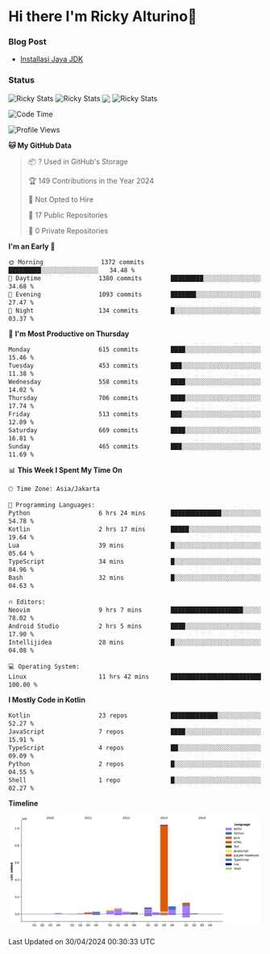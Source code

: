 # Hi there I'm Ricky Alturino👋

### Blog Post

<!-- BLOG-POST-LIST:START -->

- [Installasi Java JDK](https://onirutla.medium.com/installasi-java-jdk-ec701beeb5cb?source=rss-d9d81c918cc9------2)
<!-- BLOG-POST-LIST:END -->

### Status

<img align="center" alt="Ricky Stats" src="https://github-readme-stats.vercel.app/api?username=Alturino&theme=dark&show_icons=true&hide_border=false" />
<img align="center" alt="Ricky Stats" src="https://github-readme-stats.vercel.app/api/top-langs/?username=Alturino&theme=dark&show_icons=true&layout=compact"/>
<img align="center" width="640px" src="https://github-readme-stats.vercel.app/api/wakatime?username=Alturino&layout=compact&hide_border=true&theme=dark">
<img align="center" alt="Ricky Stats" src="https://leetcard.jacoblin.cool/onirutla?border=0&radius=20&ext=activity"/>

<!--START_SECTION:waka-->
![Code Time](http://img.shields.io/badge/Code%20Time-252%20hrs%2050%20mins-blue)

![Profile Views](http://img.shields.io/badge/Profile%20Views-0-blue)

**🐱 My GitHub Data** 

> 📦 ? Used in GitHub's Storage 
 > 
> 🏆 149 Contributions in the Year 2024
 > 
> 🚫 Not Opted to Hire
 > 
> 📜 17 Public Repositories 
 > 
> 🔑 0 Private Repositories 
 > 
**I'm an Early 🐤** 

```text
🌞 Morning                1372 commits        █████████░░░░░░░░░░░░░░░░   34.48 % 
🌆 Daytime                1380 commits        █████████░░░░░░░░░░░░░░░░   34.68 % 
🌃 Evening                1093 commits        ███████░░░░░░░░░░░░░░░░░░   27.47 % 
🌙 Night                  134 commits         █░░░░░░░░░░░░░░░░░░░░░░░░   03.37 % 
```
📅 **I'm Most Productive on Thursday** 

```text
Monday                   615 commits         ████░░░░░░░░░░░░░░░░░░░░░   15.46 % 
Tuesday                  453 commits         ███░░░░░░░░░░░░░░░░░░░░░░   11.38 % 
Wednesday                558 commits         ████░░░░░░░░░░░░░░░░░░░░░   14.02 % 
Thursday                 706 commits         ████░░░░░░░░░░░░░░░░░░░░░   17.74 % 
Friday                   513 commits         ███░░░░░░░░░░░░░░░░░░░░░░   12.89 % 
Saturday                 669 commits         ████░░░░░░░░░░░░░░░░░░░░░   16.81 % 
Sunday                   465 commits         ███░░░░░░░░░░░░░░░░░░░░░░   11.69 % 
```


📊 **This Week I Spent My Time On** 

```text
🕑︎ Time Zone: Asia/Jakarta

💬 Programming Languages: 
Python                   6 hrs 24 mins       ██████████████░░░░░░░░░░░   54.78 % 
Kotlin                   2 hrs 17 mins       █████░░░░░░░░░░░░░░░░░░░░   19.64 % 
Lua                      39 mins             █░░░░░░░░░░░░░░░░░░░░░░░░   05.64 % 
TypeScript               34 mins             █░░░░░░░░░░░░░░░░░░░░░░░░   04.96 % 
Bash                     32 mins             █░░░░░░░░░░░░░░░░░░░░░░░░   04.63 % 

🔥 Editors: 
Neovim                   9 hrs 7 mins        ████████████████████░░░░░   78.02 % 
Android Studio           2 hrs 5 mins        ████░░░░░░░░░░░░░░░░░░░░░   17.90 % 
Intellijidea             28 mins             █░░░░░░░░░░░░░░░░░░░░░░░░   04.08 % 

💻 Operating System: 
Linux                    11 hrs 42 mins      █████████████████████████   100.00 % 
```

**I Mostly Code in Kotlin** 

```text
Kotlin                   23 repos            █████████████░░░░░░░░░░░░   52.27 % 
JavaScript               7 repos             ████░░░░░░░░░░░░░░░░░░░░░   15.91 % 
TypeScript               4 repos             ██░░░░░░░░░░░░░░░░░░░░░░░   09.09 % 
Python                   2 repos             █░░░░░░░░░░░░░░░░░░░░░░░░   04.55 % 
Shell                    1 repo              █░░░░░░░░░░░░░░░░░░░░░░░░   02.27 % 
```



**Timeline**

![Lines of Code chart](https://raw.githubusercontent.com/Alturino/Alturino/main/assets/bar_graph.png)


 Last Updated on 30/04/2024 00:30:33 UTC
<!--END_SECTION:waka-->

